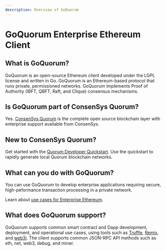 ```yaml
---
description: Overview of GoQuorum
---
```


# GoQuorum Enterprise Ethereum Client

## What is GoQuorum?

GoQuorum is an open-source Ethereum client developed under the LGPL license and written in Go. GoQuorum
is an Ethereum-based protocol that runs private, permissioned networks. GoQuorum implements Proof of
Authority (IBFT, QBFT, Raft, and Clique) consensus mechanisms.

## Is GoQuorum part of ConsenSys Quorum?

Yes. [ConsenSys Quorum](https://consensys.net/quorum/developers) is the complete open source blockchain
layer with enterprise support available from ConsenSys.

## New to ConsenSys Quorum?

Get started with the [Quorum Developer Quickstart](Tutorials/Quorum-Dev-Quickstart.md). Use the quickstart
to rapidly generate local Quorum blockchain networks.

## What can you do with GoQuorum?

You can use GoQuorum to develop enterprise applications requiring secure, high-peformance transaction
processing in a private network.

Learn about [use cases for Enterprise Ethereum](https://consensys.net/blockchain-use-cases/case-studies/).

## What does GoQuorum support?

GoQuorum supports common smart contract and Dapp development, deployment, and operational
use cases, using tools such as [Truffle](http://truffleframework.com/),
[Remix](https://github.com/ethereum/remix), and [web3j](https://web3j.io/). The client supports
common JSON-RPC API methods such as eth, net, web3, debug, and miner.

